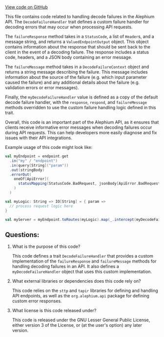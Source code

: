 [View code on GitHub](https://github.com/alephium/alephium/api/src/main/scala/org/alephium/api/DecodeFailureHandler.scala)

This file contains code related to handling decode failures in the Alephium API. The `DecodeFailureHandler` trait defines a custom failure handler for decoding errors that may occur when processing API requests. 

The `failureResponse` method takes in a `StatusCode`, a list of `Header`s, and a message string, and returns a `ValuedEndpointOutput` object. This object contains information about the response that should be sent back to the client in the event of a decoding failure. The response includes a status code, headers, and a JSON body containing an error message. 

The `failureMessage` method takes in a `DecodeFailureContext` object and returns a string message describing the failure. This message includes information about the source of the failure (e.g. which input parameter caused the failure) and any additional details about the failure (e.g. validation errors or error messages). 

Finally, the `myDecodeFailureHandler` value is defined as a copy of the default decode failure handler, with the `response`, `respond`, and `failureMessage` methods overridden to use the custom failure handling logic defined in this trait. 

Overall, this code is an important part of the Alephium API, as it ensures that clients receive informative error messages when decoding failures occur during API requests. This can help developers more easily diagnose and fix issues with their API integrations. 

Example usage of this code might look like:

```scala
val myEndpoint = endpoint.get
  .in("my" / "endpoint")
  .in(query[String]("param"))
  .out(stringBody)
  .errorOut(
    oneOf[ApiError](
      statusMapping(StatusCode.BadRequest, jsonBody[ApiError.BadRequest])
    )
  )

val myLogic: String => IO[String] = { param =>
  // process request logic here
}

val myServer = myEndpoint.toRoutes(myLogic).map(_.intercept(myDecodeFailureHandler))
```
## Questions: 
 1. What is the purpose of this code?
    
    This code defines a trait `DecodeFailureHandler` that provides a custom implementation of the `failureResponse` and `failureMessage` methods for handling decoding failures in an API. It also defines a `myDecodeFailureHandler` object that uses this custom implementation.

2. What external libraries or dependencies does this code rely on?
    
    This code relies on the `sttp` and `tapir` libraries for defining and handling API endpoints, as well as the `org.alephium.api` package for defining custom error responses.

3. What license is this code released under?
    
    This code is released under the GNU Lesser General Public License, either version 3 of the License, or (at the user's option) any later version.